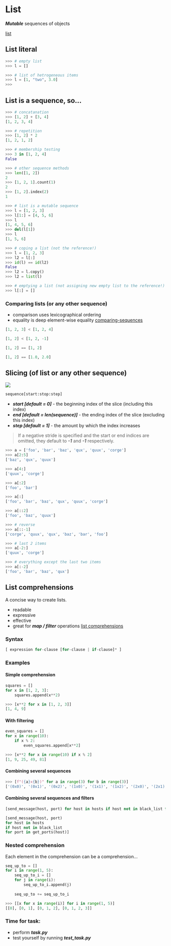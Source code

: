 # List
***Mutable*** sequences of objects  

[list](https://docs.python.org/3.7/tutorial/datastructures.html)
## List literal
```python
>>> # empty list
>>> l = []

>>> # list of hetrogeneous items
>>> l = [1, "two", 3.0]
>>>
```
## List is a sequence, so...
```python
>>> # concatanation
>>> [1, 2] + [3, 4]
[1, 2, 3, 4]

>>> # repetition
>>> [1, 2] * 2
[1, 2, 1, 2]

>>> # membership testing
>>> 3 in [1, 2, 4]
False

>>> # other sequence methods
>>> len([1, 2])
2
>>> [1, 2, 1].count(1)
2
>>> [1, 2].index(2)
1

>>> # list is a mutable sequence
>>> l = [1, 2, 3]
>>> l[1:] = [4, 5, 6]
>>> l
[1, 4, 5, 6]
>>> del(l[1])
>>> l
[1, 5, 6]

>>> # coping a list (not the reference!)
>>> l = [1, 2, 3]
>>> l2 = l[:]
>>> id(l) == id(l2)
False 
>>> l2 = l.copy()
>>> l2 = list(l)

>>> # emptying a list (not assigning new empty list to the reference!)
>>> l[:] = []
```
### Comparing lists (or any other sequence)
- comparison uses lexicographical ordering
- equality is deep element-wise equality
[comparing-sequences](https://docs.python.org/3/tutorial/datastructures.html#comparing-sequences-and-other-types)
```python
[1, 2, 3] < [1, 2, 4]

[1, 2] < [1, 2, -1]

[1, 2] == [1, 2]

[1, 2] == [1.0, 2.0]
```
## Slicing (of list or any other sequence)
![](/images/p12-slice.png)
```python
sequence[start:stop:step]
```
* ***start [default = 0]*** - the beginning index of the slice (including this index)
* ***end [default = len(sequence)]*** - the ending index of the slice (excluding this index)
* ***step [default = 1]*** - the amount by which the index increases
> If a negative stride is specified and the start or end indices are omitted,
they default to ***-1*** and ***-1*** respectively.

```python
>>> a = ['foo', 'bar', 'baz', 'qux', 'quux', 'corge']
>>> a[2:5]
['baz', 'qux', 'quux']

>>> a[4:]
['quux', 'corge']

>>> a[:2]
['foo', 'bar']

>>> a[:]
['foo', 'bar', 'baz', 'qux', 'quux', 'corge']

>>> a[::2]
['foo', 'baz', 'quux']
```

```python
>>> # reverse
>>> a[::-1]
['corge', 'quux', 'qux', 'baz', 'bar', 'foo']

>>> # last 2 items
>>> a[-2:]
['quux', 'corge']

>>> # everything except the last two items
>>> a[:-2]
['foo', 'bar', 'baz', 'qux']
```
## List comprehensions
A concise way to create lists.
* readable
* expressive
* effective
* great for ***map / filter*** operations
[list comprehensions](https://docs.python.org/3/tutorial/datastructures.html#list-comprehensions)
### Syntax
```python
[ expression for-clause [for-clause | if-clause]* ]
```
### Examples
#### Simple comprehension
```python
squares = []
for x in [1, 2, 3]:
	squares.append(x**2)
```
```python
>>> [x**2 for x in [1, 2, 3]]
[1, 4, 9]
```
#### With filtering
```python
even_squares = []
for x in range(10):
	if x % 2:
		even_squares.append[x**2]
```
```python
>>> [x**2 for x in range(10) if x % 2]
[1, 9, 25, 49, 81]
```
#### Combining several sequences
```python
>>> [f"({a}x{b})" for a in range(3) for b in range(3)]
['(0x0)', '(0x1)', '(0x2)', '(1x0)', '(1x1)', '(1x2)', '(2x0)', '(2x1)', '(2x2)']
```
#### Combining several sequences and filters
```python
[send_message(host, port) for host in hosts if host not in black_list for port in get_ports(host)]

[send_message(host, port) 
for host in hosts 
if host not in black_list 
for port in get_ports(host)]

```
### Nested comprehension
Each element in the comprehension can be a comprehension...
```python
seq_up_to = []
for i in range(1, 5):
	seq_up_to_i = []
	for j in range(i):
		seq_up_to_i.append(j)
		
	seq_up_to += seq_up_to_i
```
```python
>>> [[x for x in range(i)] for i in range(1, 5)]
[[0], [0, 1], [0, 1, 2], [0, 1, 2, 3]]
```
### Time for task:
 - perform ***task.py***
 - test yourself by running ***test_task.py***
<!--stackedit_data:
eyJoaXN0b3J5IjpbLTEzMDU0NDkyMzcsOTAyMzQyMjQwLC0xMD
Y2NTA4NDk5LC0xNDQ4ODUyOTI1LDE2OTYxMTUzOTMsMTg5NTEx
MjUwMiwxNjE2NDM2MTQsLTE5Nzg3NTk4MV19
-->
